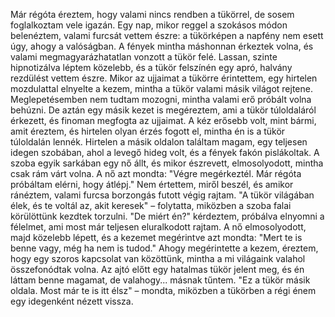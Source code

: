 Már régóta éreztem, hogy valami nincs rendben a tükörrel, de sosem foglalkoztam vele igazán.
Egy nap, mikor reggel a szokásos módon belenéztem, valami furcsát vettem észre: a tükörképen a napfény nem esett úgy, ahogy a valóságban.
A fények mintha máshonnan érkeztek volna, és valami megmagyarázhatatlan vonzott a tükör felé.
Lassan, szinte hipnotizálva léptem közelebb, és a tükör felszínén egy apró, halvány rezdülést vettem észre.
Mikor az ujjaimat a tükörre érintettem, egy hirtelen mozdulattal elnyelte a kezem, mintha a tükör valami másik világot rejtene.
Meglepetésemben nem tudtam mozogni, mintha valami erő próbált volna behúzni.
De aztán egy másik kezet is megéreztem, ami a tükör túloldaláról érkezett, és finoman megfogta az ujjaimat.
A kéz erősebb volt, mint bármi, amit éreztem, és hirtelen olyan érzés fogott el, mintha én is a tükör túloldalán lennék.
Hirtelen a másik oldalon találtam magam, egy teljesen idegen szobában, ahol a levegő hideg volt, és a fények fakón pislákoltak.
A szoba egyik sarkában egy nő állt, és mikor észrevett, elmosolyodott, mintha csak rám várt volna.
A nő azt mondta: "Végre megérkeztél. Már régóta próbáltam elérni, hogy átlépj."
Nem értettem, miről beszél, és amikor ránéztem, valami furcsa borzongás futott végig rajtam.
"A tükör világában élek, és te voltál az, akit keresek" – folytatta, miközben a szoba falai körülöttünk kezdtek torzulni.
"De miért én?" kérdeztem, próbálva elnyomni a félelmet, ami most már teljesen eluralkodott rajtam.
A nő elmosolyodott, majd közelebb lépett, és a kezemet megérintve azt mondta: "Mert te is benne vagy, még ha nem is tudod."
Ahogy megérintette a kezem, éreztem, hogy egy szoros kapcsolat van közöttünk, mintha a mi világaink valahol összefonódtak volna.
Az ajtó előtt egy hatalmas tükör jelent meg, és én láttam benne magamat, de valahogy... másnak tűntem.
"Ez a tükör másik oldala. Most már te is itt élsz" – mondta, miközben a tükörben a régi énem egy idegenként nézett vissza.